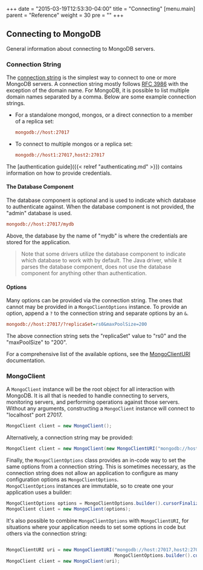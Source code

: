 +++
date = "2015-03-19T12:53:30-04:00"
title = "Connecting"
[menu.main]
  parent = "Reference"
  weight = 30
  pre = "<i class='fa'></i>"
+++

## Connecting to MongoDB

General information about connecting to MongoDB servers.

### Connection String

The [connection string](http://docs.mongodb.org/manual/reference/connection-string/) is the simplest way to connect to one or more
MongoDB servers. A connection string mostly follows [RFC 3986](http://tools.ietf.org/html/rfc3986) with the exception of the domain name.
 For MongoDB, it is possible to list multiple domain names separated by a comma. Below are some example connection strings.


- For a standalone mongod, mongos, or a direct connection to a member of a replica set:

	```ini
	mongodb://host:27017
	```

- To connect to multiple mongos or a replica set:

	```ini
	mongodb://host1:27017,host2:27017
	```

The [authentication guide]({{< relref "authenticating.md" >}}) contains information on how to provide credentials.

#### The Database Component

The database component is optional and is used to indicate which database to authenticate against. When the database component is not
provided, the "admin" database is used.

```ini
mongodb://host:27017/mydb
```

Above, the database by the name of "mydb" is where the credentials are stored for the application.

> Note that some drivers utilize the database component to indicate which database to work with by default. The Java driver, while it
parses the database component, does not use the database component for anything other than authentication.

#### Options

Many options can be provided via the connection string. The ones that cannot may be provided in a `MongoClientOptions` instance. To
provide an option, append a `?` to the connection string and separate options by an `&`.

```ini
mongodb://host:27017/?replicaSet=rs0&maxPoolSize=200
```

The above connection string sets the "replicaSet" value to "rs0" and the "maxPoolSize" to "200".

For a comprehensive list of the available options, see the [MongoClientURI](http://api.mongodb.org/java/3.0/com/mongodb/MongoClientURI.html)
documentation.  


### MongoClient

A `MongoClient` instance will be the root object for all interaction with MongoDB. It is all that is needed to handle connecting to
servers, monitoring servers, and performing operations against those servers. Without any arguments, constructing a `MongoClient`
instance will connect to "localhost" port 27017.  

```java
MongoClient client = new MongoClient();
```

Alternatively, a connection string may be provided:

```java
MongoClient client = new MongoClient(new MongoClientURI("mongodb://host:27017,host2:27017/?replicaSet=rs0"));
```

Finally, the `MongoClientOptions` class provides an in-code way to set the same options from a connection string.  This is sometimes
necessary, as the connection string does not allow an application to configure as many configuration options as `MongoClientOptions`.  
`MongoClientOptions` instances are immutable, so to create one your application uses a builder:

```java
MongoClientOptions options = MongoClientOptions.builder().cursorFinalizerEnabled(false).build();
MongoClient client = new MongoClient(options);
```

It's also possible to combine `MongoClientOptions` with `MongoClientURI`, for situations where your application needs to set some options
in code but others via the connection string:

```java

MongoClientURI uri = new MongoClientURI("mongodb://host:27017,host2:27017/?replicaSet=rs0",
                                        MongoClientOptions.builder().cursorFinalizerEnabled(false))
MongoClient client = new MongoClient(uri);
```
